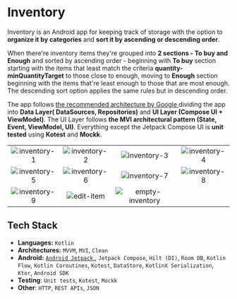 # Inventory

Inventory is an Android app for keeping track of storage with the option to **organize it by
categories** and **sort it by ascending or descending order**.

When there're inventory items they're grouped into **2 sections - To buy and Enough** and sorted by
ascending order - beginning with **To buy** section starting with the items that least match the
criteria **quantity-minQuantityTarget** to those close to enough, moving to **Enough** section
beginning with the items that're least enough to those that are most enough. The descending sort
option applies the same rules but in descending order.

The app follows [the recommended architecture by Google
](https://developer.android.com/topic/architecture) dividing the app into **Data Layer(
DataSources, Repositories)** and **UI Layer (Compose UI + ViewModel)**. The UI Layer follows **the
MVI architectural pattern (State, Event, ViewModel, UI)**. Everything except the Jetpack Compose UI
is **unit tested** using **Kotest** and **Mockk**.

|                                                                                                                   |                                                                                                                   |                                                                                                                       |                                                                                                                   |
|:-----------------------------------------------------------------------------------------------------------------:|:-----------------------------------------------------------------------------------------------------------------:|:---------------------------------------------------------------------------------------------------------------------:|:-----------------------------------------------------------------------------------------------------------------:|
| ![inventory-1](https://github.com/nicolegeorgieva/inventory/assets/93789076/52d2582f-e6f7-418c-a200-170214aa8450) | ![inventory-2](https://github.com/nicolegeorgieva/inventory/assets/93789076/88d1f32f-b7b6-496d-9a2c-4d58dde0a1a0) |   ![inventory-3](https://github.com/nicolegeorgieva/inventory/assets/93789076/65cbc57d-a9b4-4e76-83ba-f43f2215331e)   | ![inventory-4](https://github.com/nicolegeorgieva/inventory/assets/93789076/298b94e4-be14-40df-a518-bc969b1e9770) |
| ![inventory-5](https://github.com/nicolegeorgieva/inventory/assets/93789076/7211a19d-ce4a-4ec3-8828-81c10059bca9) | ![inventory-6](https://github.com/nicolegeorgieva/inventory/assets/93789076/f0c43da7-93ab-4bea-88b6-42b7eb3b3823) |   ![inventory-7](https://github.com/nicolegeorgieva/inventory/assets/93789076/8009b215-cb1c-4c8e-9767-7d7ab6f4933a)   | ![inventory-8](https://github.com/nicolegeorgieva/inventory/assets/93789076/40e7bb96-419a-4646-ba2f-2e44d9417d9d) | 
| ![inventory-9](https://github.com/nicolegeorgieva/inventory/assets/93789076/f46fb186-1baf-4ac1-a85a-68bbb0406605) |  ![edit-item](https://github.com/nicolegeorgieva/inventory/assets/93789076/cf9d1da3-ffb8-488d-88bd-390919669173)  | ![empty-inventory](https://github.com/nicolegeorgieva/inventory/assets/93789076/329e3fcc-8433-46a3-8624-70b4fa2653ef) |                                                                                                                   |

## Tech Stack

- **Languages:** `Kotlin`
- **Architectures:** `MVVM`, `MVI`, `Clean`
- **Android:** [`Android Jetpack`
  ](https://developer.android.com/jetpack), `Jetpack Compose`, `Hilt (DI)`, `Room DB`, `Kotlin Flow`, `Kotlin Coroutines`, `Kotest`, `DataStore`, `KotlinX Serialization`, `Ktor`, `Android SDK`
- **Testing**: `Unit tests`, `Kotest`, `Mockk`
- **Other**: `HTTP`, `REST APIs`, `JSON`

